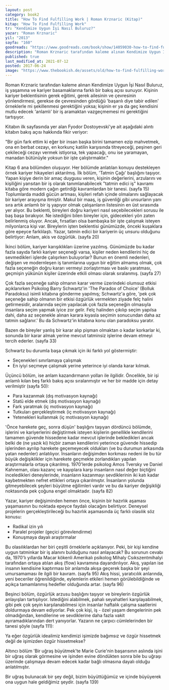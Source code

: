 ```yaml
---
layout: post  
category: book2  
title: "How To Find Fulfilling Work | Roman Krznaric (Kitap)"  
kitap: "How To Find Fulfilling Work"  
tr: "Kendimize Uygun İşi Nasıl Buluruz?"  
yazar: "Roman Krznaric"  
yil: "2013"  
sayfa: "160"  
goodreads: "https://www.goodreads.com/book/show/14059030-how-to-find-fulfilling-work"
description: "Roman Krznaric tarafından kaleme alınan Kendimize Uygun İşi Nasıl Buluruz, iş yaşamına ve kariyer basamaklarına farklı bir bakış açısı sunuyor."
published: true
last_modified_at: 2021-07-12
posted: 2017-06-24
image: "https://www.thebookish.de/assets/old/how-to-find-fulfilling-work.jpg"
---
```


Roman Krznaric tarafından kaleme alınan Kendimize Uygun İşi Nasıl Buluruz, iş yaşamına ve kariyer basamaklarına farklı bir bakış açısı sunuyor. Kişinin kariyer beklentisinin gerek eğitimi, gerek ailesinin ve çevresinin yönlendirmesi, gerekse de çevresinden gördüğü 'başarılı diye tabir edilen' örneklerle mi şekillenmesi gerektiğini yoksa; kişinin er ya da geç kendisini mutlu edecek 'anlamlı' bir iş aramaktan vazgeçmemesi mi gerektiğini tartışıyor.  
  
Kitabın ilk sayfasında yer alan Fyodor Dostoyevski'ye ait aşağıdaki alıntı kitabın bakış açısı hakkında fikir veriyor:  
  
"Bir gün fark ettim ki eğer bir insan başka birini tamamen ezip mahvetmek, ona en berbat cezayı, en korkunç katilin karşısında titreyeceği, peşinen geri çekileceği cezayı vermek istiyorsa, tek yapacağı, onu ise yaramayan, manadan bütünüyle yoksun bir işte çalıştırmaktır."  
  
Kitap 6 ana bölümden oluşuyor. Her bölümde anlatılan konuyu destekleyen örnek kariyer hikayeleri aktarılmış. İlk bölüm, 'Tatmin Çağı' başlığını taşıyor. Yapan kişiye derin bir amaç duygusu veren, kişinin değerlerini, arzularını ve kişiliğini yansıtan bir iş olarak tanımlanabilecek "tatmin edici iş" kavramı kitaba göre modern çağın getirdiği kavramlardan bir tanesi. (sayfa 15) Toplumlarda maddi gücün artması, kişileri refah içinde olmalarını sağlayacak bir kariyer arayışına itmiştir. Makul bir maaş, iş güvenliği gibi unsurların yanı sıra artık anlamlı bir iş yapıyor olmak çalışanların listesinin en üst sırasında yer alıyor. Bu beklenti, bireyleri doğru kariyeri nasıl seçebilecekleri sorusu ile baş başa bırakıyor. Ne istediğini bilen bireyler için, gidecekleri yön zaten belirlenmiş oluyor. Ancak, fırsatları olsa bambaşka bir işte çalışmak isteyen milyonlarca kişi var. Bireylerin işten beklentisi günümüzde, önceki kuşaklara göre epeyce farklılaştı. Yazar, tatmin edici bir kariyerin üç unsuru olduğunu belirtiyor: Anlam, akis ve özgürlük. (sayfa 20)  
  
İkinci bölüm, kariyer karışıklıkları üzerine yazılmış. Günümüzde bu kadar fazla sayıda farklı kariyer seçeneği varsa, kişiler neden kendilerini hiç de sevmedikleri işlerde çalışırken buluyorlar? Bunun en önemli nedenleri, değişen ve modernleşen iş tanımlarına uygun bir eğitim almamış olmak, çok fazla seçeneğin doğru kararı vermeyi zorlaştırması ve baskı yaratması, geçmişin yükünün kişiler üzerinde etkili olması olarak sıralanmış. (sayfa 27)  
  
Çok fazla seçeneğe sahip olmanın karar verme üzerindeki olumsuz etkisi açıklanırken Psikolog Barry Schwartz'in 'The Paradox of Choice' (Bolluk Paradoksu) isimli kitabına gönderme yapılmış; Schwartz'a göre, 'pek çok seçeneğe sahip olmanın bir etkisi özgürlük vermekten ziyade felç halini getirmesidir, aralarında seçim yapılacak çok fazla seçeneğin olmasıyla insanlara seçim yapmak iyice zor gelir. Felç halinden çıkılıp seçim yapılsa dahi, daha az seçenekle alınan karara kıyasla seçimin sonucundan daha az tatmin sağlanır.' Bu da Schwartz'in kitabına konu olan paradoksu yaratır.  
  
Bazen de bireyler yanlış bir karar alıp pişman olmaktan o kadar korkarlar ki, sonunda bir karar almak yerine mevcut tatminsiz işlerine devam etmeyi tercih ederler. (sayfa 33)  
  
Schwartz bu durumla başa çıkmak için iki farklı yol göstermiştir:  
- Seçenekleri sınırlamaya çalışmak  
- En iyiyi seçmeye çalışmak yerine yeterince iyi olanda karar kılmak.  
  
Üçüncü bölüm, ise anlam kazandırmanın yolları ile ilgilidir. Öncelikle, bir işi anlamlı kılan beş farklı bakış açısı sıralanmıştır ve her bir madde için detay verilmiştir (sayfa 50):  
- Para kazanmak (dış motivasyon kaynağı)  
- Statü elde etmek (dış motivasyon kaynağı)  
- Fark yaratmak (iç motivasyon kaynağı)  
- Tutkuları gerçekleştirmek (iç motivasyon kaynağı)  
- Yetenekleri kullanmak (iç motivasyon kaynağı)  
  
'Önce harekete geç, sonra düşün' başlığını taşıyan dördüncü bölümde, işlerini ve kariyerlerini değiştirmek isteyen kişilerin genellikle kendilerini tamamen güvende hissedene kadar mevcut işlerinde bekledikleri ancak belki de (ne yazık ki) hiçbir zaman kendilerini yeterince güvende hissedip işlerinden ayrılıp harekete geçemeyecek oldukları (ve bu durumun arkasında yatan nedenler) anlatılıyor. İnsanların değişimden korkması nedeni ile bu tür büyük değişiklikler için harekete geçmekte zorlandıkları yapılan araştırmalarla ortaya çıkarılmış. 1970'lerde psikolog Amos Tversky ve Daniel Kahneman, olası kazanç ve kayıplara karşı insanların nasıl değer biçtiğini inceledikleri deneylerinde, insanların kazanmayı sevdiklerinin iki katı kadar kaybetmekten nefret ettikleri ortaya çıkarılmıştır. İnsanların yolunda gitmeyebilecek şeyleri büyütme eğilimleri vardır ve bu da kariyer değişikliği noktasında pek çoğuna engel olmaktadır. (sayfa 82)  
  
Yazar, kariyer değişiminden hemen önce, kişinin bir hazırlık aşaması yaşamasının bu noktada epeyce faydalı olacağını belirtiyor. Deneysel projelerin gerçekleştirileceği bu hazırlık aşamasında üç farklı olasılık söz konusu:  
- Radikal izin yılı  
- Paralel projeler (geçici görevlendirme)  
- Konuşmaya dayalı araştırmalar  
  
Bu olasılıklardan her biri çeşitli örneklerle açıklanıyor. Peki, bir kişi kendine uygun tatminkar bir iş alanını bulduğunu nasıl anlayacak? Bu sorunun cevabı da, 1970'lı yıllarda Macar kökenli Amerikalı psikolog Mihaly Csıkszentmihalyi tarafından ortaya atılan akış (flow) kavramına dayandırılıyor. Akış, yapılan ise insanın kendisine kaptırması bir anlamda akışa geçerek başka bir şeyi umursamaması ile ilgili bir kavram. (sayfa 95) Akış hissi, yaratıcılık anlarında, yeni beceriler öğrenildiğinde, eylemlerin etkileri hemen görülebildiğinde ve açıkça tamamlanmış hedefler olduğunda artar. (sayfa 96)  
  
Beşinci bölüm, özgürlük arzusu başlığını taşıyor ve bireylerin özgürlük anlayışları tartışılıyor. İstediğini alabilmek, pahalı seyahatleri karşılayabilmek, gibi pek çok şeyin karşılanabilmesi için insanlar haftalık çalışma saatlerini doldurmaya devam ediyorlar. Pek çok kişi, iş - özel yaşam dengelerinin pek olmadığından, kendilerine ve sevdiklerine daha fazla vakit ayıramadıklarından dert yanıyorlar. Yazarın ne çarpıcı cümlelerinden bir tanesi şöyle (sayfa 111):  
  
Ya eğer özgürlük idealimiz kendimizi işimizde bağımsız ve özgür hissetmek değil de işimizden özgür hissetmekse?  
  
Altıncı bölüm 'Bir uğraş büyütmek'te Marie Curie'nin başarısının aslında işini bir uğraş olarak görmesine ve işinden evine döndükten sonra bile bu uğraşı üzerinde çalışmaya devam edecek kadar bağlı olmasına dayalı olduğu anlatılmıştır.  
  
Bir uğraş bulunacak bir şey değil, bizim büyüttüğümüz ve içinde büyüyerek ona uygun hale geldiğimiz şeydir. (sayfa 139)  
  
